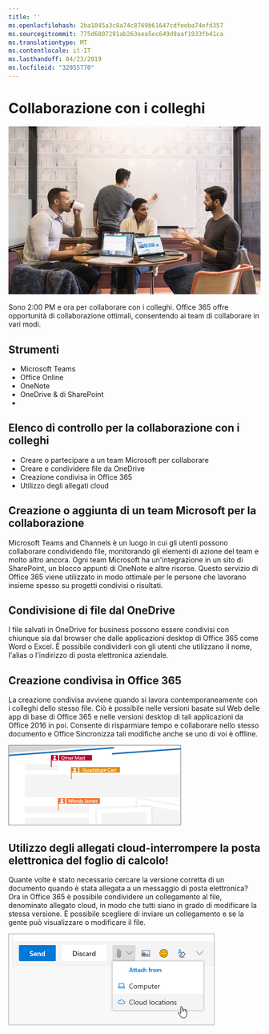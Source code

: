 ```yaml
---
title: ''
ms.openlocfilehash: 2ba1045a3c8a74c8769b61647cdfeeba74efd357
ms.sourcegitcommit: 775d6807291ab263eea5ec649d9aaf1933fb41ca
ms.translationtype: MT
ms.contentlocale: it-IT
ms.lasthandoff: 04/23/2019
ms.locfileid: "32055770"
---
```

# <a name="collaborating-with-colleagues"></a>Collaborazione con i colleghi

![Visualizzazione del pendolarismo](media/ditl_collab.png)

Sono 2:00 PM e ora per collaborare con i colleghi. Office 365 offre opportunità di collaborazione ottimali, consentendo ai team di collaborare in vari modi. 

## <a name="tools"></a>Strumenti
- Microsoft Teams
- Office Online
- OneNote
- OneDrive & di SharePoint
- 
## <a name="checklist-for-collaborating-with-colleagues"></a>Elenco di controllo per la collaborazione con i colleghi
- Creare o partecipare a un team Microsoft per collaborare
- Creare e condividere file da OneDrive 
- Creazione condivisa in Office 365 
- Utilizzo degli allegati cloud

## <a name="create-or-join-a-microsoft-team-for-collaboration"></a>Creazione o aggiunta di un team Microsoft per la collaborazione

Microsoft Teams and Channels è un luogo in cui gli utenti possono collaborare condividendo file, monitorando gli elementi di azione del team e molto altro ancora. Ogni team Microsoft ha un'integrazione in un sito di SharePoint, un blocco appunti di OneNote e altre risorse. Questo servizio di Office 365 viene utilizzato in modo ottimale per le persone che lavorano insieme spesso su progetti condivisi o risultati. 

## <a name="share-files-from-your-onedrive"></a>Condivisione di file dal OneDrive
I file salvati in OneDrive for business possono essere condivisi con chiunque sia dal browser che dalle applicazioni desktop di Office 365 come Word o Excel. È possibile condividerli con gli utenti che utilizzano il nome, l'alias o l'indirizzo di posta elettronica aziendale. 

## <a name="co-create-in-office-365"></a>Creazione condivisa in Office 365
La creazione condivisa avviene quando si lavora contemporaneamente con i colleghi dello stesso file. Ciò è possibile nelle versioni basate sul Web delle app di base di Office 365 e nelle versioni desktop di tali applicazioni da Office 2016 in poi.  Consente di risparmiare tempo e collaborare nello stesso documento e Office Sincronizza tali modifiche anche se uno di voi è offline. 

![Autore del co in Word](media/ditl_coauth.png)

## <a name="use-cloud-attachments---stop-emailing-that-spreadsheet"></a>Utilizzo degli allegati cloud-interrompere la posta elettronica del foglio di calcolo!
Quante volte è stato necessario cercare la versione corretta di un documento quando è stata allegata a un messaggio di posta elettronica? Ora in Office 365 è possibile condividere un collegamento al file, denominato allegato cloud, in modo che tutti siano in grado di modificare la stessa versione.  È possibile scegliere di inviare un collegamento e se la gente può visualizzare o modificare il file. 

![Allegato cloud](media/ditl_cloudattach.png)

